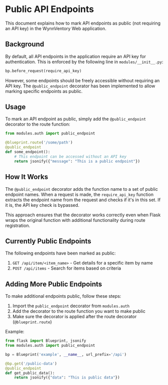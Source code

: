 # Public API Endpoints

This document explains how to mark API endpoints as public (not requiring an API key) in the WynnVentory Web application.

## Background

By default, all API endpoints in the application require an API key for authentication. This is enforced by the following line in `modules/__init__.py`:

```python
bp.before_request(require_api_key)
```

However, some endpoints should be freely accessible without requiring an API key. The `@public_endpoint` decorator has been implemented to allow marking specific endpoints as public.

## Usage

To mark an API endpoint as public, simply add the `@public_endpoint` decorator to the route function:

```python
from modules.auth import public_endpoint

@blueprint.route('/some/path')
@public_endpoint
def some_endpoint():
    # This endpoint can be accessed without an API key
    return jsonify({"message": "This is a public endpoint"})
```

## How It Works

The `@public_endpoint` decorator adds the function name to a set of public endpoint names. When a request is made, the `require_api_key` function extracts the endpoint name from the request and checks if it's in this set. If it is, the API key check is bypassed.

This approach ensures that the decorator works correctly even when Flask wraps the original function with additional functionality during route registration.

## Currently Public Endpoints

The following endpoints have been marked as public:

1. `GET /api/item/<item_name>` - Get details for a specific item by name
2. `POST /api/items` - Search for items based on criteria

## Adding More Public Endpoints

To make additional endpoints public, follow these steps:

1. Import the `public_endpoint` decorator from `modules.auth`
2. Add the decorator to the route function you want to make public
3. Make sure the decorator is applied after the route decorator (`@blueprint.route`)

Example:

```python
from flask import Blueprint, jsonify
from modules.auth import public_endpoint

bp = Blueprint('example', __name__, url_prefix='/api')

@bp.get('/public-data')
@public_endpoint
def get_public_data():
    return jsonify({"data": "This is public data"})
```
